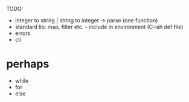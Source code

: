 TODO:

* integer to string | string to integer -> parse (one function)
* standard lib: map, filter etc. - include in environment (C-ish def file)
* errors
* cli

# perhaps
* while
* for
* else


